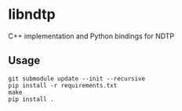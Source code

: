 # libndtp

C++ implementation and Python bindings for NDTP

## Usage

```
git submodule update --init --recursive
pip install -r requirements.txt
make
pip install .
```
